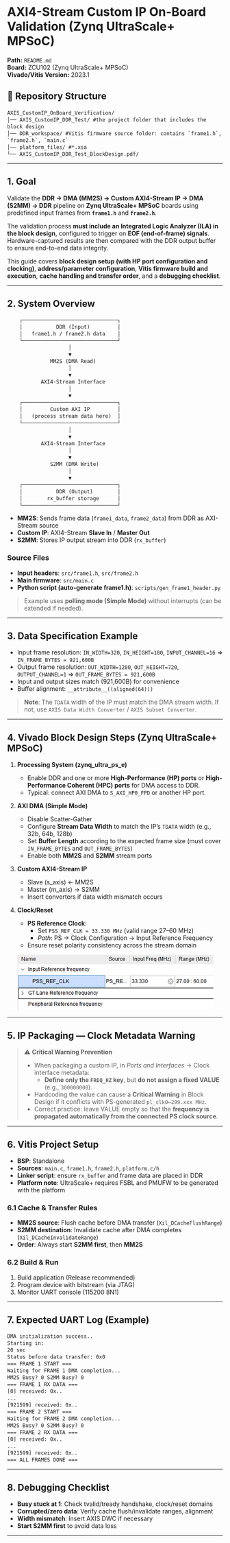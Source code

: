 # AXI4-Stream Custom IP On-Board Validation (Zynq UltraScale+ MPSoC)

**Path:** `README.md`  
**Board:** ZCU102 (Zynq UltraScale+ MPSoC)  
**Vivado/Vitis Version:** 2023.1

## 📂 Repository Structure
```
AXIS_CustomIP_OnBoard_Verification/
│── AXIS_CustomIP_DDR_Test/ #the project folder that includes the block design
│── DDR_workspace/ #Vitis firmware source folder: contains `frame1.h`, `frame2.h`, `main.c`
│── platform_files/ #*.xsa
└── AXIS_CustomIP_DDR_Test_BlockDesign.pdf/
```

---

## 1. Goal
Validate the **DDR → DMA (MM2S) → Custom AXI4-Stream IP → DMA (S2MM) → DDR** pipeline on **Zynq UltraScale+ MPSoC** boards using predefined input frames from **`frame1.h`** and **`frame2.h`**.  

The validation process **must include an Integrated Logic Analyzer (ILA) in the block design**, configured to trigger on **EOF (end-of-frame) signals**. Hardware-captured results are then compared with the DDR output buffer to ensure end-to-end data integrity.  

This guide covers **block design setup (with HP port configuration and clocking)**, **address/parameter configuration**, **Vitis firmware build and execution**, **cache handling and transfer order**, and a **debugging checklist**.

---

## 2. System Overview
```
    ┌───────────────────────────────┐
    │           DDR (Input)         │
    │   frame1.h / frame2.h data    │
    └───────────────────────────────┘
                    │
                    ▼
              MM2S (DMA Read)
                    │
                    ▼
           AXI4-Stream Interface
                    │
                    ▼
    ┌───────────────────────────────┐
    │         Custom AXI IP         │
    │   (process stream data here)  │
    └───────────────────────────────┘
                    │
                    ▼
           AXI4-Stream Interface
                    │
                    ▼
              S2MM (DMA Write)
                    │
                    ▼
    ┌───────────────────────────────┐
    │           DDR (Output)        │
    │        rx_buffer storage      │
    └───────────────────────────────┘
```

- **MM2S**: Sends frame data (`frame1_data`, `frame2_data`) from DDR as AXI-Stream source  
- **Custom IP**: AXI4-Stream **Slave In** / **Master Out**  
- **S2MM**: Stores IP output stream into DDR (`rx_buffer`)  

### Source Files
- **Input headers**: `src/frame1.h`, `src/frame2.h`  
- **Main firmware**: `src/main.c`  
- **Python script (auto-generate frame1.h)**: `scripts/gen_frame1_header.py` 


> Example uses **polling mode (Simple Mode)** without interrupts (can be extended if needed).

---

## 3. Data Specification Example
- Input frame resolution: `IN_WIDTH=320`, `IN_HEIGHT=180`, `INPUT_CHANNEL=16` ⇒ `IN_FRAME_BYTES = 921,600B`  
- Output frame resolution: `OUT_WIDTH=1280`, `OUT_HEIGHT=720`, `OUTPUT_CHANNEL=1` ⇒ `OUT_FRAME_BYTES = 921,600B`  
- Input and output sizes match (921,600B) for convenience  
- Buffer alignment: `__attribute__((aligned(64)))`  

> **Note**: The `TDATA` width of the IP must match the DMA stream width. If not, use `AXIS Data Width Converter` / `AXIS Subset Converter`.

---

## 4. Vivado Block Design Steps (Zynq UltraScale+ MPSoC)

1. **Processing System (zynq_ultra_ps_e)**  
   - Enable DDR and one or more **High-Performance (HP) ports** or **High-Performance Coherent (HPC) ports** for DMA access to DDR.  
   - Typical: connect AXI DMA to `S_AXI_HP0_FPD` or another HP port.  

2. **AXI DMA (Simple Mode)**  
   - Disable Scatter-Gather  
   - Configure **Stream Data Width** to match the IP’s `TDATA` width (e.g., 32b, 64b, 128b)  
   - Set **Buffer Length** according to the expected frame size (must cover `IN_FRAME_BYTES` and `OUT_FRAME_BYTES`)  
   - Enable both **MM2S** and **S2MM** stream ports  

3. **Custom AXI4-Stream IP**  
   - Slave (s_axis) ← MM2S  
   - Master (m_axis) → S2MM  
   - Insert converters if data width mismatch occurs  

4. **Clock/Reset**  
   - **PS Reference Clock**:  
     - Set `PSS_REF_CLK = 33.330 MHz` (valid range 27–60 MHz)  
     - *Path*: PS → Clock Configuration → Input Reference Frequency  
   - Ensure reset polarity consistency across the stream domain  

   ![PSS_REF_CLK = 33.330 MHz](docs/pss_ref_clk.png)

---

## 5. IP Packaging — Clock Metadata Warning

> ⚠️ **Critical Warning Prevention**  
> - When packaging a custom IP, in *Ports and Interfaces* → Clock interface metadata:  
>   - **Define only the `FREQ_HZ` key**, but **do not assign a fixed VALUE** (e.g., `300000000`).  
> - Hardcoding the value can cause a **Critical Warning** in Block Design if it conflicts with PS-generated `pl_clk0=299.xxx MHz`.  
> - Correct practice: leave VALUE empty so that the **frequency is propagated automatically from the connected PS clock source**.  

---

## 6. Vitis Project Setup
- **BSP**: Standalone
- **Sources**: `main.c`, `frame1.h`, `frame2.h`, `platform.c/h`  
- **Linker script**: ensure `rx_buffer` and frame data are placed in DDR  
- **Platform note**: UltraScale+ requires FSBL and PMUFW to be generated with the platform  

### 6.1 Cache & Transfer Rules
- **MM2S source**: Flush cache before DMA transfer (`Xil_DCacheFlushRange`)  
- **S2MM destination**: Invalidate cache after DMA completes (`Xil_DCacheInvalidateRange`)  
- **Order**: Always start **S2MM first**, then **MM2S**  

### 6.2 Build & Run
1. Build application (Release recommended)  
2. Program device with bitstream (via JTAG)  
3. Monitor UART console (115200 8N1)  

---

## 7. Expected UART Log (Example)
```
DMA initialization success..
Starting in:
20 sec
Status before data transfer: 0x0
=== FRAME 1 START ===
Waiting for FRAME 1 DMA completion...
MM2S Busy? 0 S2MM Busy? 0
=== FRAME 1 RX DATA ===
[0] received: 0x..
...
[921599] received: 0x..
=== FRAME 2 START ===
Waiting for FRAME 2 DMA completion...
MM2S Busy? 0 S2MM Busy? 0
=== FRAME 2 RX DATA ===
[0] received: 0x..
...
[921599] received: 0x..
=== ALL FRAMES DONE ===
```

---

## 8. Debugging Checklist
- **Busy stuck at 1**: Check tvalid/tready handshake, clock/reset domains  
- **Corrupted/zero data**: Verify cache flush/invalidate ranges, alignment  
- **Width mismatch**: Insert AXIS DWC if necessary  
- **Start S2MM first** to avoid data loss  

---
